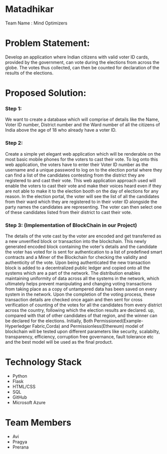 # Matadhikar
Team Name : Mind Optimizers
# Problem Statement:

Develop an application where Indian citizens with valid voter ID cards, provided by the government, can vote during the elections from across the globe. The votes thus collected, can then be counted for declaration of the results of the elections.

# Proposed Solution:

### Step 1:

We want to create a database which will comprise of details like the Name,  Voter ID number, District number and the Ward number of all the citizens of India above the age of 18 who already have a voter ID. 

### Step 2:

Create a simple yet elegant web application which will be renderable on the most basic mobile phones for the voters to cast their vote. To log onto this web application, the voters have to enter their Voter ID number as the username and a unique password to log on to the election portal where they can find a list of the candidates contesting from the district they are registered to and cast their vote. This web application approach used will enable the voters to cast their vote and make their voices heard even if they are not able to make it to the election booth on the day of elections for any reason. In the election portal, the voter will see the list of all the candidates from their ward which they are registered to in their voter ID alongside the party names the candidates are representing. The voter can then select one of these candidates listed from their district to cast their vote.

### Step 3: (Implementation of BlockChain in our Project)

The details of the vote cast by the voter are encoded and get transferred as a new unverified block or transaction into the blockchain. This newly generated encoded block containing the voter's details and the candidate the voter has voted for is sent for authentication to a list of predefined smart contracts and a Miner of the Blockchain for checking the validity and authenticity of the vote. Upon being authenticated the new transaction block is added to a decentralized public ledger and copied onto all the systems which are a part of the network. The distribution enables maintaining uniformity of data across all the systems in the network, which ultimately helps prevent manipulating and changing voting transactions from taking place as a copy of untampered data has been saved on every system in the network. Upon the completion of the voting process, these transaction details are checked once again and then sent for cross verification of counting of the votes for all the candidates from every district across the country, following which the election results are declared. 
up, compared with that of other candidates of that region,  and the winner can be declared for the elections.
Initially, Both Permissioned(Example-Hyperledger Fabric,Corda) and Permissionless(Ethereum) model of blockchain will be tested upon different parameters like security, scalabilty, transparency, efficiency, corruption free governance, fault tolerance etc and the best model will be used as the final product.  

# Technology Stack

* Python
* Flask
* HTML/CSS
* SQL
* GitHub
* Microsoft Azure

# Team Members
* Avi
* Pragya
* Prerana
